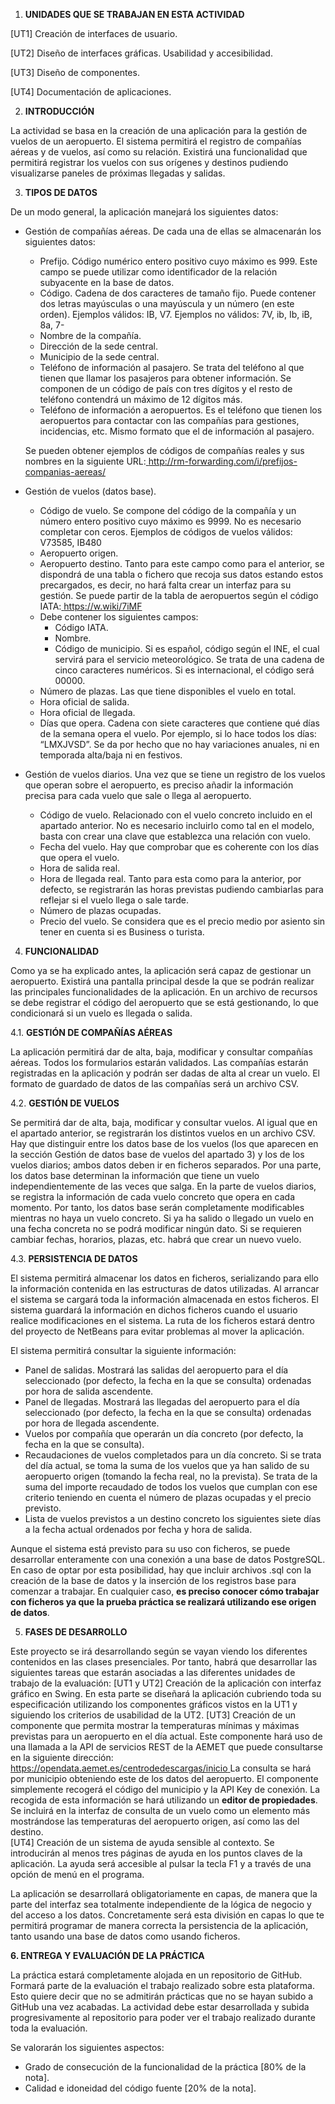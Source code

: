 1. **UNIDADES QUE SE TRABAJAN EN ESTA ACTIVIDAD** 

[UT1] Creación de interfaces de usuario. 

[UT2] Diseño de interfaces gráficas. Usabilidad y accesibilidad. 

[UT3] Diseño de componentes. 

[UT4] Documentación de aplicaciones. 

2. **INTRODUCCIÓN** 

La actividad se basa en la creación de una aplicación para la gestión de vuelos de un aeropuerto. El sistema permitirá el registro de compañías aéreas y de vuelos, así como su relación. Existirá una funcionalidad que permitirá registrar los vuelos con sus orígenes y destinos pudiendo visualizarse paneles de próximas llegadas y salidas. 

3. **TIPOS DE DATOS** 

De un modo general, la aplicación manejará los siguientes datos: 

- Gestión de compañías aéreas. De cada una de ellas se almacenarán los siguientes datos: 
  - Prefijo. Código numérico entero positivo cuyo máximo es 999. Este campo se puede utilizar como identificador de la relación subyacente en la base de datos. 
  - Código.  Cadena  de  dos  caracteres  de  tamaño  fijo.  Puede  contener  dos  letras mayúsculas o una mayúscula y un número (en este orden). Ejemplos válidos: IB, V7. Ejemplos no válidos: 7V, ib, Ib, iB, 8a, 7- 
  - Nombre de la compañía. 
  - Dirección de la sede central. 
  - Municipio de la sede central. 
  - Teléfono de información al pasajero. Se trata del teléfono al que tienen que llamar los pasajeros  para obtener información. Se componen de un código de país con tres dígitos y el resto de teléfono contendrá un máximo de 12 dígitos más. 
  - Teléfono de información a aeropuertos. Es el teléfono que tienen los aeropuertos para contactar con las compañías para gestiones, incidencias, etc. Mismo formato que el de información al pasajero. 

  Se pueden obtener ejemplos de códigos de compañías reales y sus nombres en la siguiente URL:[ http://rm-forwarding.com/i/prefijos-companias-aereas/ ](http://rm-forwarding.com/i/prefijos-companias-aereas/)

- Gestión de vuelos (datos base).  
  - Código de vuelo. Se compone del código de la compañía y un número entero positivo cuyo máximo es 9999. No es necesario completar con ceros. Ejemplos de códigos de vuelos válidos: V73585, IB480 
  - Aeropuerto origen.  
  - Aeropuerto destino. Tanto para este campo como para el anterior, se dispondrá de una tabla o fichero que recoja sus datos estando estos precargados, es decir, no hará falta crear un interfaz para su gestión. Se puede partir de la tabla de aeropuertos según el código IATA:[ https://w.wiki/7iMF ](https://w.wiki/7iMF)
  - Debe contener los siguientes campos: 
    - Código IATA. 
    - Nombre. 
    - Código de municipio. Si es español, código según el INE, el cual servirá para el servicio meteorológico. Se trata de una cadena de cinco caracteres numéricos. Si es internacional, el código será 00000. 
  - Número de plazas. Las que tiene disponibles el vuelo en total. 
  - Hora oficial de salida.  
  - Hora oficial de llegada. 
  - Días que opera. Cadena con siete caracteres que contiene qué días de la semana opera el vuelo. Por ejemplo, si lo hace todos los días: “LMXJVSD”. Se da por hecho que no hay variaciones anuales, ni en temporada alta/baja ni en festivos. 
- Gestión de vuelos diarios. Una vez que se tiene un registro de los vuelos que operan sobre el aeropuerto, es preciso añadir la información precisa para cada vuelo que sale o llega al aeropuerto. 
  - Código de vuelo. Relacionado con el vuelo concreto incluido en el apartado anterior. No  es  necesario  incluirlo  como  tal  en  el  modelo,  basta  con  crear  una  clave  que establezca una relación con vuelo. 
  - Fecha del vuelo. Hay que comprobar que es coherente con los días que opera el vuelo.  
  - Hora de salida real.  
  - Hora de llegada real. Tanto para esta como para la anterior, por defecto, se registrarán las horas previstas pudiendo cambiarlas para reflejar si el vuelo llega o sale tarde. 
  - Número de plazas ocupadas. 
  - Precio del vuelo. Se considera que es el precio medio por asiento sin tener en cuenta si es Business o turista.

4. **FUNCIONALIDAD** 

Como ya se ha explicado antes, la aplicación será capaz de gestionar un aeropuerto. Existirá una pantalla principal desde la que se podrán realizar las principales funcionalidades de la aplicación. En un archivo de recursos se debe registrar el código del aeropuerto que se está gestionando, lo que condicionará si un vuelo es llegada o salida.  

4.1. **GESTIÓN DE COMPAÑÍAS AÉREAS** 

La  aplicación  permitirá  dar  de  alta,  baja,  modificar  y  consultar  compañías  aéreas.  Todos  los formularios estarán validados. Las compañías estarán registradas en la aplicación y podrán ser dadas de alta al crear un vuelo. El formato de guardado de datos de las compañías será un archivo CSV. 

4.2. **GESTIÓN DE VUELOS** 

Se permitirá dar de alta, baja, modificar y consultar vuelos. Al igual que en el apartado anterior, se registrarán los distintos vuelos en un archivo CSV. Hay que distinguir entre los datos base de los vuelos (los que aparecen en la sección Gestión de datos base de vuelos del apartado 3) y los de los vuelos diarios; ambos datos deben ir en ficheros separados. Por una parte, los datos base determinan la información que tiene un vuelo independientemente de las veces que salga. En la parte de vuelos diarios, se registra la información de cada vuelo concreto que opera en cada momento. Por tanto, los datos base serán completamente modificables mientras no haya un vuelo concreto. Si ya ha salido o llegado un vuelo en una fecha concreta no se podrá modificar ningún dato. Si se requieren cambiar fechas, horarios, plazas, etc. habrá que crear un nuevo vuelo. 

4.3. **PERSISTENCIA DE DATOS** 

El sistema permitirá almacenar los datos en ficheros, serializando para ello la información contenida en  las  estructuras  de  datos  utilizadas.  Al  arrancar  el  sistema  se  cargará  toda  la  información almacenada en estos ficheros. El sistema guardará la información en dichos ficheros cuando el usuario realice modificaciones en el sistema. La ruta de los ficheros estará dentro del proyecto de NetBeans para evitar problemas al mover la aplicación. 

El sistema permitirá consultar la siguiente información: 

- Panel de salidas. Mostrará las salidas del aeropuerto para el día seleccionado (por defecto, la fecha en la que se consulta) ordenadas por hora de salida ascendente. 
- Panel de llegadas. Mostrará las llegadas del aeropuerto para el día seleccionado (por defecto, la fecha en la que se consulta) ordenadas por hora de llegada ascendente. 
- Vuelos por compañía que operarán un día concreto (por defecto, la fecha en la que se consulta). 
- Recaudaciones de vuelos completados para un día concreto. Si se trata del día actual, se toma la suma de los vuelos que ya han salido de su aeropuerto origen (tomando la fecha real, no la prevista). Se trata de la suma del importe recaudado de todos los vuelos que cumplan con ese criterio teniendo en cuenta el número de plazas ocupadas y el precio previsto.  
- Lista de vuelos previstos a un destino concreto los siguientes siete días a la fecha actual ordenados por fecha y hora de salida. 

Aunque el sistema está previsto para su uso con ficheros, se puede desarrollar enteramente con una conexión a una base de datos PostgreSQL. En caso de optar por esta posibilidad, hay que incluir archivos .sql con la creación de la base de datos y la inserción de los registros base para comenzar a trabajar. En cualquier caso, **es preciso conocer cómo trabajar con ficheros ya que la prueba práctica se realizará utilizando ese origen de datos**. 

5. **FASES DE DESARROLLO** 

Este proyecto se irá desarrollando según se vayan viendo los diferentes contenidos en las clases presenciales. Por tanto, habrá que desarrollar las siguientes tareas que estarán asociadas a las diferentes unidades de trabajo de la evaluación: 
[UT1 y UT2] Creación de la aplicación con interfaz gráfico en Swing. En esta parte se diseñará la aplicación cubriendo toda su especificación utilizando los componentes gráficos vistos en la UT1 y siguiendo los criterios de usabilidad de la UT2. 
[UT3] Creación de un componente que permita mostrar la temperaturas mínimas y máximas previstas para un aeropuerto en el día actual. Este componente hará uso de una llamada a la API de servicios REST de la AEMET que puede consultarse en la siguiente dirección: [https://opendata.aemet.es/centrodedescargas/inicio ](https://opendata.aemet.es/centrodedescargas/inicio)La consulta se hará por municipio obteniendo este de los datos del aeropuerto. El componente simplemente recogerá el código del municipio y la API Key de conexión.  La recogida de esta información se hará utilizando un **editor de propiedades**. Se incluirá en la interfaz de consulta de un vuelo como un elemento más mostrándose las temperaturas del aeropuerto origen, así como las del destino.  
[UT4] Creación de un sistema de ayuda sensible al contexto. Se introducirán al menos tres páginas de ayuda en los puntos claves de la aplicación. La ayuda será accesible al pulsar la tecla F1 y a través de una opción de menú en el programa. 

La aplicación se desarrollará obligatoriamente en capas, de manera que la parte del interfaz sea totalmente independiente de la lógica de negocio y del acceso a los datos. Concretamente será esta división en capas lo que te permitirá programar de manera correcta la persistencia de la aplicación, tanto usando una base de datos como usando ficheros. 

**6. ENTREGA Y EVALUACIÓN DE LA PRÁCTICA** 

La  práctica  estará  completamente  alojada  en  un  repositorio  de  GitHub.  Formará  parte  de  la evaluación el trabajo realizado sobre esta plataforma. Esto quiere decir que no se admitirán prácticas que no se hayan subido a GitHub una vez acabadas. La actividad debe estar desarrollada y subida progresivamente al repositorio para poder ver el trabajo realizado durante toda la evaluación. 

Se valorarán los siguientes aspectos: 

- Grado de consecución de la funcionalidad de la práctica [80% de la nota]. 
- Calidad e idoneidad del código fuente [20% de la nota].
